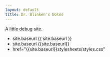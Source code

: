 ```yaml
---
layout: default
title: Dr. Blinken's Notes
---
```




A little debug site.

* site.baseurl {{ site.baseurl }}
* site.baseurl {{site.baseurl}}
* href="{{site.baseurl}}stylesheets/styles.css"
